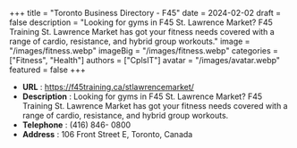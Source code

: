 +++
title = "Toronto Business Directory - F45"
date = 2024-02-02
draft = false
description = "Looking for gyms in F45 St. Lawrence Market? F45 Training St. Lawrence Market has got your fitness needs covered with a range of cardio, resistance, and hybrid group workouts."
image = "/images/fitness.webp"
imageBig = "/images/fitness.webp"
categories = ["Fitness", "Health"]
authors = ["CplsIT"]
avatar = "/images/avatar.webp"
featured = false
+++


* **URL** :  https://f45training.ca/stlawrencemarket/
* **Description** : Looking for gyms in F45 St. Lawrence Market? F45 Training St. Lawrence Market has got your fitness needs covered with a range of cardio, resistance, and hybrid group workouts.
* **Telephone** : (416) 846- 0800
* **Address** : 106 Front Street E, Toronto, Canada